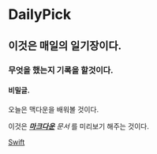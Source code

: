 # DailyPick
## 이것은 매일의 일기장이다.
### 무엇을 했는지 기록을 할것이다.
#### 비밀글.

오늘은 맥다운을 배워볼 것이다.

이것은 [___마크다운___](markdown.md) _문서_ 를 미리보기 해주는 것이다.

[Swift](swift.md)